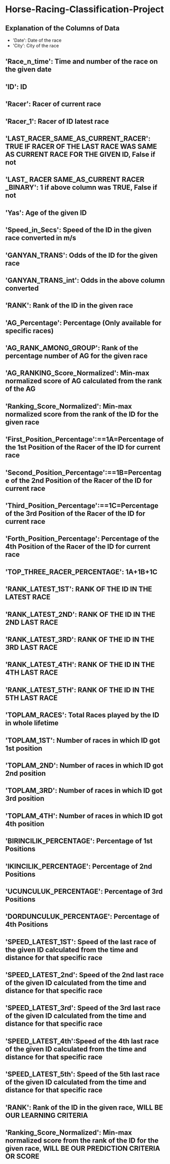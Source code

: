 # Horse-Racing-Classification-Project
## Explanation of the Columns of Data
 * 'Date': Date of the race
 * 'City': City of the race
## 'Race_n_time': Time and number of the race on the given date
## 'ID': ID
## 'Racer': Racer of current race
## 'Racer_1': Racer of ID latest race
## 'LAST_RACER_SAME_AS_CURRENT_RACER': TRUE IF RACER OF THE LAST RACE WAS SAME AS CURRENT RACE FOR THE GIVEN ID, False if not
## 'LAST_ RACER SAME_AS_CURRENT RACER _BINARY': 1 if above column was TRUE, False if not
## 'Yas': Age of the given ID
## 'Speed_in_Secs': Speed of the ID in the given race converted in m/s
## 'GANYAN_TRANS': Odds of the ID for the given race
## 'GANYAN_TRANS_int': Odds in the above column converted
## 'RANK': Rank of the ID in the given race
## 'AG_Percentage': Percentage (Only available for specific races)
## 'AG_RANK_AMONG_GROUP': Rank of the percentage number of AG for the given race
## 'AG_RANKING_Score_Normalized': Min-max normalized score of AG calculated from the rank of the AG
## 'Ranking_Score_Normalized': Min-max normalized score from the rank of the ID for the given race
## 'First_Position_Percentage':==1A=Percentage of the 1st Position of the Racer of the ID for current race
## 'Second_Position_Percentage':==1B=Percentage of the 2nd Position of the Racer of the ID for current race
## 'Third_Position_Percentage':==1C=Percentage of the 3rd Position of the Racer of the ID for current race
## 'Forth_Position_Percentage': Percentage of the 4th Position of the Racer of the ID for current race
## 'TOP_THREE_RACER_PERCENTAGE': 1A+1B+1C
## 'RANK_LATEST_1ST': RANK OF THE ID IN THE LATEST RACE
## 'RANK_LATEST_2ND': RANK OF THE ID IN THE 2ND LAST RACE
## 'RANK_LATEST_3RD': RANK OF THE ID IN THE 3RD LAST RACE
## 'RANK_LATEST_4TH': RANK OF THE ID IN THE 4TH LAST RACE
## 'RANK_LATEST_5TH': RANK OF THE ID IN THE 5TH LAST RACE
## 'TOPLAM_RACES': Total Races played by the ID in whole lifetime
## 'TOPLAM_1ST': Number of races in which ID got 1st position
## 'TOPLAM_2ND': Number of races in which ID got 2nd position
## 'TOPLAM_3RD': Number of races in which ID got 3rd position
## 'TOPLAM_4TH': Number of races in which ID got 4th position
## 'BIRINCILIK_PERCENTAGE': Percentage of 1st Positions
## 'IKINCILIK_PERCENTAGE': Percentage of 2nd Positions
## 'UCUNCULUK_PERCENTAGE': Percentage of 3rd Positions
## 'DORDUNCULUK_PERCENTAGE': Percentage of 4th Positions
## 'SPEED_LATEST_1ST': Speed of the last race of the given ID calculated from the time and distance for that specific race
## 'SPEED_LATEST_2nd': Speed of the 2nd last race of the given ID calculated from the time and distance for that specific race
## 'SPEED_LATEST_3rd': Speed of the 3rd last race of the given ID calculated from the time and distance for that specific race
## 'SPEED_LATEST_4th':Speed of the 4th last race of the given ID calculated from the time and distance for that specific race
## 'SPEED_LATEST_5th': Speed of the 5th last race of the given ID calculated from the time and distance for that specific race
## 'RANK': Rank of the ID in the given race, WILL BE OUR LEARNING CRITERIA
## 'Ranking_Score_Normalized': Min-max normalized score from the rank of the ID for the given race, WILL BE OUR PREDICTION CRITERIA OR SCORE

